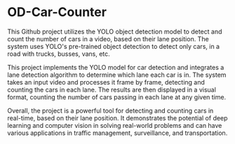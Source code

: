 # OD-Car-Counter
This Github project utilizes the YOLO object detection model to detect and count the number of cars in a video, based on their lane position. The system uses YOLO's pre-trained object detection to detect only cars, in a road with trucks, busses, vans, etc. 

This project implements the YOLO model for car detection and integrates a lane detection algorithm to determine which lane each car is in. The system takes an input video and processes it frame by frame, detecting and counting the cars in each lane. The results are then displayed in a visual format, counting the number of cars passing in each lane at any given time. 

Overall, the project is a powerful tool for detecting and counting cars in real-time, based on their lane position. It demonstrates the potential of deep learning and computer vision in solving real-world problems and can have various applications in traffic management, surveillance, and transportation.
